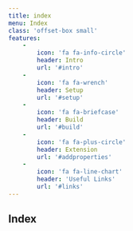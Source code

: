 ```yaml
---
title: index
menu: Index
class: 'offset-box small'
features:
    -
        icon: 'fa fa-info-circle'
        header: Intro
        url: '#intro'
    -
        icon: 'fa fa-wrench'
        header: Setup
        url: '#setup'
    -
        icon: 'fa fa-briefcase'
        header: Build
        url: '#build'
    -
        icon: 'fa fa-plus-circle'
        header: Extension
        url: '#addproperties'
    -
        icon: 'fa fa-line-chart'
        header: 'Useful Links'
        url: '#links'
---
```


## Index
